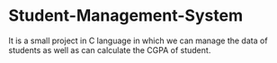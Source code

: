 # Student-Management-System
It is a small project in C language in which we can manage the data of students as well as can calculate the CGPA of student.
